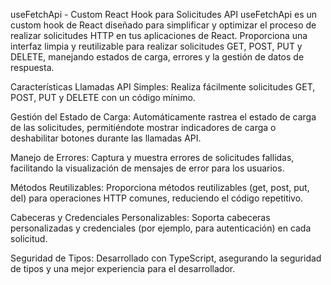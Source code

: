 useFetchApi - Custom React Hook para Solicitudes API
useFetchApi es un custom hook de React diseñado para simplificar y optimizar el proceso de realizar solicitudes HTTP en tus aplicaciones de React. Proporciona una interfaz limpia y reutilizable para realizar solicitudes GET, POST, PUT y DELETE, manejando estados de carga, errores y la gestión de datos de respuesta.

Características
Llamadas API Simples: Realiza fácilmente solicitudes GET, POST, PUT y DELETE con un código mínimo.

Gestión del Estado de Carga: Automáticamente rastrea el estado de carga de las solicitudes, permitiéndote mostrar indicadores de carga o deshabilitar botones durante las llamadas API.

Manejo de Errores: Captura y muestra errores de solicitudes fallidas, facilitando la visualización de mensajes de error para los usuarios.

Métodos Reutilizables: Proporciona métodos reutilizables (get, post, put, del) para operaciones HTTP comunes, reduciendo el código repetitivo.

Cabeceras y Credenciales Personalizables: Soporta cabeceras personalizadas y credenciales (por ejemplo, para autenticación) en cada solicitud.

Seguridad de Tipos: Desarrollado con TypeScript, asegurando la seguridad de tipos y una mejor experiencia para el desarrollador.
